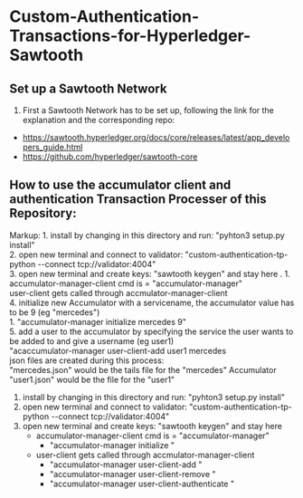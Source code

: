 # Custom-Authentication-Transactions-for-Hyperledger-Sawtooth
## Set up a Sawtooth Network
1. First a Sawtooth Network has to be set up, following the link for the explanation and the corresponding repo:
* https://sawtooth.hyperledger.org/docs/core/releases/latest/app_developers_guide.html
* https://github.com/hyperledger/sawtooth-core  
## How to use the accumulator client and authentication Transaction Processer of this Repository: 
Markup: 1. install by changing in this directory and run: "pyhton3 setup.py install"  
2. open new terminal and connect to validator: "custom-authentication-tp-python --connect tcp://validator:4004"  
3. open new terminal and create keys: "sawtooth keygen" and stay here  .    1. accumulator-manager-client cmd is = "accumulator-manager"  
user-client gets called through accmulator-manager-client  
4. initialize new Accumulator with a servicename, the accumulator value has to be 9 (eg "mercedes")  
  	1. "accumulator-manager initialize mercedes 9"  
5. add a user to the accumulator by specifying the service the user wants to be added to and give a username (eg user1)  
"acaccumulator-manager user-client-add user1 mercedes  
json files are created during this process:  
"mercedes.json" would be the tails file for the "mercedes" Accumulator  
"user1.json" would be the file for the "user1" 


1. install by changing in this directory and run: "pyhton3 setup.py install"
2. open new terminal and connect to validator: "custom-authentication-tp-python --connect tcp://validator:4004"
3. open new terminal and create keys: "sawtooth keygen" and stay here
    * accumulator-manager-client cmd is = "accumulator-manager"
        * "accumulator-manager initialize <servicename>"
    * user-client gets called through accmulator-manager-client
        * "accumulator-manager user-client-add <username> <servicename>"
        * "accumulator-manager user-client-remove <username> <servicename>"
        * "accumulator-manager user-client-authenticate <username> <servicename>"

